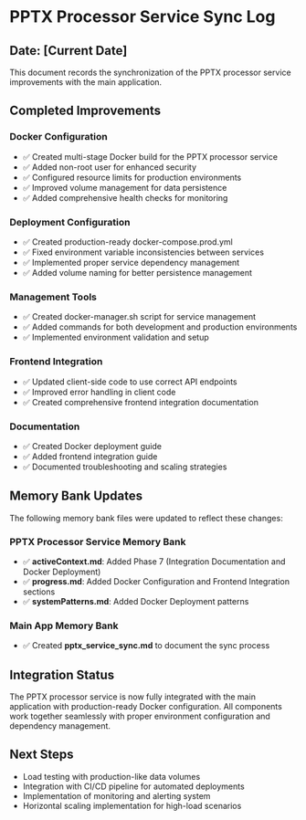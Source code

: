 # PPTX Processor Service Sync Log

## Date: [Current Date]

This document records the synchronization of the PPTX processor service improvements with the main application.

## Completed Improvements

### Docker Configuration
- ✅ Created multi-stage Docker build for the PPTX processor service
- ✅ Added non-root user for enhanced security
- ✅ Configured resource limits for production environments
- ✅ Improved volume management for data persistence
- ✅ Added comprehensive health checks for monitoring

### Deployment Configuration
- ✅ Created production-ready docker-compose.prod.yml
- ✅ Fixed environment variable inconsistencies between services
- ✅ Implemented proper service dependency management
- ✅ Added volume naming for better persistence management

### Management Tools
- ✅ Created docker-manager.sh script for service management
- ✅ Added commands for both development and production environments
- ✅ Implemented environment validation and setup

### Frontend Integration
- ✅ Updated client-side code to use correct API endpoints
- ✅ Improved error handling in client code
- ✅ Created comprehensive frontend integration documentation

### Documentation
- ✅ Created Docker deployment guide
- ✅ Added frontend integration guide
- ✅ Documented troubleshooting and scaling strategies

## Memory Bank Updates

The following memory bank files were updated to reflect these changes:

### PPTX Processor Service Memory Bank
- ✅ **activeContext.md**: Added Phase 7 (Integration Documentation and Docker Deployment)
- ✅ **progress.md**: Added Docker Configuration and Frontend Integration sections
- ✅ **systemPatterns.md**: Added Docker Deployment patterns

### Main App Memory Bank
- ✅ Created **pptx_service_sync.md** to document the sync process

## Integration Status

The PPTX processor service is now fully integrated with the main application with production-ready Docker configuration. All components work together seamlessly with proper environment configuration and dependency management.

## Next Steps

- Load testing with production-like data volumes
- Integration with CI/CD pipeline for automated deployments
- Implementation of monitoring and alerting system
- Horizontal scaling implementation for high-load scenarios 